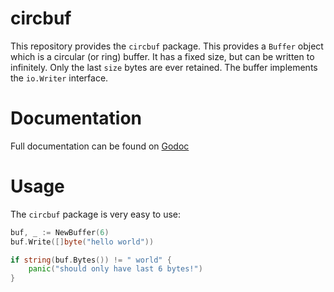 circbuf
=======

This repository provides the `circbuf` package. This provides a `Buffer` object
which is a circular (or ring) buffer. It has a fixed size, but can be written
to infinitely. Only the last `size` bytes are ever retained. The buffer implements
the `io.Writer` interface.

Documentation
=============

Full documentation can be found on [Godoc](http://godoc.org/github.com/armon/circbuf)

Usage
=====

The `circbuf` package is very easy to use:

```go
buf, _ := NewBuffer(6)
buf.Write([]byte("hello world"))

if string(buf.Bytes()) != " world" {
    panic("should only have last 6 bytes!")
}

```
